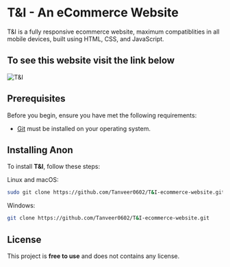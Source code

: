 # T&I - An eCommerce Website

T&I is a fully responsive ecommerce website, maximum compatiblities in all mobile devices, built using HTML, CSS, and JavaScript.

## To see this website visit the link below

![T&I](https://beamish-sopapillas-7ace20.netlify.app/)
## Prerequisites

Before you begin, ensure you have met the following requirements:

* [Git](https://git-scm.com/downloads "Download Git") must be installed on your operating system.

## Installing Anon

To install **T&I**, follow these steps:

Linux and macOS:

```bash
sudo git clone https://github.com/Tanveer0602/T&I-ecommerce-website.git
```

Windows:

```bash
git clone https://github.com/Tanveer0602/T&I-ecommerce-website.git
```


## License

This project is **free to use** and does not contains any license.
